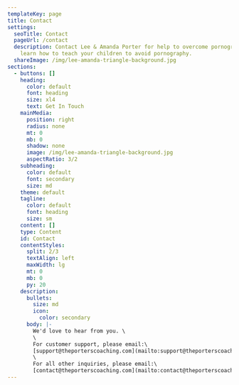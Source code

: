 ```yaml
---
templateKey: page
title: Contact
settings:
  seoTitle: Contact
  pageUrl: /contact
  description: Contact Lee & Amanda Porter for help to overcome pornography and to
    learn how to teach your children to avoid pornography.
  shareImage: /img/lee-amanda-triangle-background.jpg
sections:
  - buttons: []
    heading:
      color: default
      font: heading
      size: xl4
      text: Get In Touch
    mainMedia:
      position: right
      radius: none
      mt: 0
      mb: 0
      shadow: none
      image: /img/lee-amanda-triangle-background.jpg
      aspectRatio: 3/2
    subheading:
      color: default
      font: secondary
      size: md
    theme: default
    tagline:
      color: default
      font: heading
      size: sm
    content: []
    type: Content
    id: Contact
    contentStyles:
      split: 2/3
      textAlign: left
      maxWidth: lg
      mt: 0
      mb: 0
      py: 20
    description:
      bullets:
        size: md
        icon:
          color: secondary
      body: |-
        We'd love to hear from you. \
        \
        For customer support, please email:\
        [support@theporterscoaching.com](mailto:support@theporterscoaching.com)\
        \
        For all other inquiries, please email:\
        [contact@theporterscoaching.com](mailto:contact@theporterscoaching.com)
---
```

